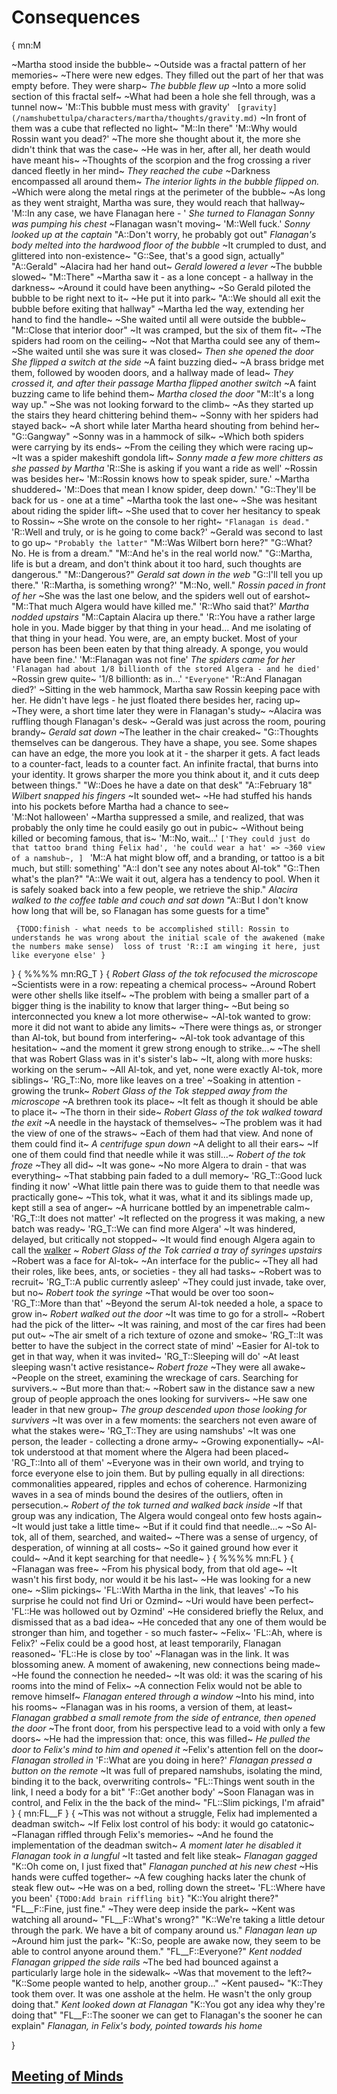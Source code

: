 # Consequences
{
mn:M

~Martha stood inside the bubble~ 
~Outside was a fractal pattern of her memories~
~There were new edges. 
They filled out the part of her that was empty before.
They were sharp~
*The bubble flew up*
~Into a more solid section of this fractal self~
~What had been a hole she fell through, was a tunnel now~
'M::This bubble must mess with gravity'
`
[gravity](/namshubettulpa/characters/martha/thoughts/gravity.md)`
~In front of them was a cube that reflected no light~
"M::In there"
'M::Why would Rossin want you dead?'
~The more she thought about it, the more she didn't think that was the case~
~He was in her, after all, her death would have meant his~
~Thoughts of the scorpion and the frog crossing a river danced fleetly in her mind~
*They reached the cube*
~Darkness encompassed all around them~
*The interior lights in the bubble flipped on.*
~Which were along the metal rings at the perimeter of the bubble~
~As long as they went straight, Martha was sure, they would reach that hallway~
'M::In any case, we have Flanagan here - '
*She turned to Flanagan*
*Sonny was pumping his chest*
~Flanagan wasn't moving~
'M::Well fuck.'
*Sonny looked up at the captain*
"A::Don't worry, he probably got out"
*Flanagan's body melted into the hardwood floor of the bubble*
~It crumpled to dust, and glittered into non-existence~
"G::See, that's a good sign, actually"
"A::Gerald"
~Alacira had her hand out~
*Gerald lowered a lever*
~The bubble slowed~
"M::There"
~Martha saw it - as a lone concept - a hallway in the darkness~
~Around it could have been anything~
~So Gerald piloted the bubble to be right next to it~
~He put it into park~
"A::We should all exit the bubble before exiting that hallway"
~Martha led the way, extending her hand to find the handle~
~She waited until all were outside the bubble~ 
"M::Close that interior door"
~It was cramped, but the six of them fit~
~The spiders had room on the ceiling~
~Not that Martha could see any of them~
~She waited until she was sure it was closed~
*Then she opened the door*
*She flipped a switch at the side*
~A faint buzzing died~
~A brass bridge met them, followed by wooden doors, and a hallway made of lead~
*They crossed it, and after their passage Martha flipped another switch*
~A faint buzzing came to life behind them~
*Martha closed the door*
"M::It's a long way up."
~She was not looking forward to the climb~
~As they started up the stairs they heard chittering behind them~
~Sonny with her spiders had stayed back~
~A short while later Martha heard shouting from behind her~
"G::Gangway"
~Sonny was in a hammock of silk~
~Which both spiders were carrying by its ends~
~From the ceiling they which were racing up~
~It was a spider makeshift gondola lift~
*Sonny made a few more chitters as she passed by Martha*
'R::She is asking if you want a ride as well'
~Rossin was besides her~
'M::Rossin knows how to speak spider, sure.'
~Martha shuddered~
'M::Does that mean I know spider, deep down.'
"G::They'll be back for us - one at a time"
~Martha took the last one~
~She was hesitant about riding the spider lift~
~She used that to cover her hesitancy to speak to Rossin~
~She wrote on the console to her right~
`"Flanagan is dead."`
'R::Well and truly, or is he going to come back?'
~Gerald was second to last to go up~
`"Probably the latter"`
"M::Was Wilbert born here?"
"G::What? 
No. 
He is from a dream."
"M::And he's in the real world now."
"G::Martha, life is but a dream, and don't think about it too hard, such thoughts are dangerous."
"M::Dangerous?"
*Gerald sat down in the web*
"G::I'll tell you up there."
'R::Martha, is something wrong?'
"M::No, well."
*Rossin paced in front of her*
~She was the last one below, and the spiders well out of earshot~
"M::That much Algera would have killed me."
'R::Who said that?'
*Martha nodded upstairs*
"M::Captain Alacira up there."
'R::You have a rather large hole in you.
Made bigger by that thing in your head... 
And me isolating of that thing in your head.
You were, are, an empty bucket.
Most of your person has been been eaten by that thing already.
A sponge, you would have been fine.'
'M::Flanagan was not fine'
*The spiders came for her*
`'Flanagan had about 1/8 billionth of the stored Algera - and he died'`
~Rossin grew quite~
'1/8 billionth: as in...'
`"Everyone"`
'R::And Flanagan died?'
~Sitting in the web hammock, Martha saw Rossin keeping pace with her.
He didn't have legs - he just floated there besides her, racing up~
~They were, a short time later they were in Flanagan's study~ 
~Alacira was ruffling though Flanagan's desk~
~Gerald was just across the room, pouring brandy~
*Gerald sat down*
~The leather in the chair creaked~
"G::Thoughts themselves can be dangerous.
They have a shape, you see.
Some shapes can have an edge, the more you look at it - the sharper it gets.
A fact leads to a counter-fact, leads to a counter fact.
An infinite fractal, that burns into your identity.
It grows sharper the more you think about it, and it cuts deep between things."
"W::Does he have a date on that desk"
"A::February 18"
*Wilbert snapped his fingers*
~It sounded wet~
~He had stuffed his hands into his pockets before Martha had a chance to see~  
'M::Not halloween'
~Martha suppressed a smile, and realized, that was probably the only time he could easily go out in pubic~
~Without being killed or becoming famous, that is~
'M::No, wait...'
`['They could just do that tattoo brand thing Felix had',
  'he could wear a hat' => ~360 view of a namshub~,
]
`
'M::A hat might blow off, and a branding, or tattoo is a bit much, but still: something'
"A::I don't see any notes about Al-tok"
"G::Then what's the plan?"
"A::We wait it out, algera has a tendency to pool. 
When it is safely soaked back into a few people, we retrieve the ship."
*Alacira walked to the coffee table and couch and sat down*
"A::But I don't know how long that will be, so Flanagan has some guests for a time"

`
{TODO:finish - what needs to be accomplished still:
  Rossin to understands he was wrong about the initial scale of the awakened (make the numbers make sense) 
  loss of trust 'R::I am winging it here, just like everyone else'
}`

}
{
%%%%
mn:RG_T
}
{
*Robert Glass of the tok refocused the microscope*
~Scientists were in a row: repeating a chemical process~
~Around Robert were other shells like itself~
~The problem with being a smaller part of a bigger thing is the inability to know that larger thing~
~But being so interconnected you knew a lot more otherwise~
~Al-tok wanted to grow: more it did not want to abide any limits~
~There were things as, or stronger than Al-tok, but bound from interfering~
~Al-tok took advantage of this hesitation~ 
~and the moment it grew strong enough to strike...~
~The shell that was Robert Glass was in it's sister's lab~
~It, along with more husks: working on the serum~
~All Al-tok, and yet, none were exactly Al-tok, more siblings~
'RG_T::No, more like leaves on a tree'
~Soaking in attention - growing the trunk~
*Robert Glass of the Tok stepped away from the microscope*
~A brethren took its place~
~It felt as though it should be able to place it~
~The thorn in their side~
*Robert Glass of the tok walked toward the exit*
~A needle in the haystack of themselves~
~The problem was it had the view of one of the straws~
~Each of them had that view.
And none of them could find it~
*A centrifuge spun down*
~A delight to all their ears~
~If one of them could find that needle while it was still...~
*Robert of the tok froze*
~They all did~
~It was gone~
~No more Algera to drain - that was everything~
~That stabbing pain faded to a dull memory~
'RG_T::Good luck finding it now'
~What little pain there was to guide them to that needle was practically gone~
~This tok, what it was, what it and its siblings made up, kept still a sea of anger~
~A hurricane bottled by an impenetrable calm~
'RG_T::It does not matter'
~It reflected on the progress it was making, a new batch was ready~
'RG_T::We can find more Algera'
~It was hindered, delayed, but critically not stopped~
~It would find enough Algera again to call the  [walker](/namshubettulpa/world/reality-walkers.md) ~
*Robert Glass of the Tok carried a tray of syringes upstairs*
~Robert was a face for Al-tok~
~An interface for the public~
~They all had their roles, like bees, ants, or societies - they all had tasks~
~Robert was to recruit~
'RG_T::A public currently asleep'
~They could just invade, take over, but no~
*Robert took the syringe*
~That would be over too soon~
'RG_T::More than that'
~Beyond the serum Al-tok needed a hole, a space to grow in~
*Robert walked out the door*
~It was time to go for a stroll~
~Robert had the pick of the litter~
~It was raining, and most of the car fires had been put out~
~The air smelt of a rich texture of ozone and smoke~
'RG_T::It was better to have the subject in the correct state of mind'
~Easier for Al-tok to get in that way, when it was invited~
'RG_T::Sleeping will do'
~At least sleeping wasn't active resistance~
*Robert froze*
~They were all awake~
~People on the street, examining the wreckage of cars.
Searching for survivers.~
~But more than that:~
~Robert saw in the distance saw a new group of people approach the ones looking for survivers~
~He saw one leader in that new group~
*The group descended upon those looking for survivers*
~It was over in a few moments: the searchers not even aware of what the stakes were~
'RG_T::They are using namshubs'
~It was one person, the leader - collecting a drone army~
~Growing exponentially~
~Al-tok understood at that moment where the Algera had been placed~
'RG_T::Into all of them'
~Everyone was in their own world, and trying to force everyone else to join them.
But by pulling equally in all directions: commonalities appeared, ripples and echos of coherence.
Harmonizing waves in a sea of minds bound the desires of the outliers, often in persecution.~
*Robert of the tok turned and walked back inside*
~If that group was any indication, The Algera would congeal onto few hosts again~
~It would just take a little time~
~But if it could find that needle...~
~So Al-tok, all of them, searched, and waited~
~There was a sense of urgency, of desperation, of winning at all costs~
~So it gained ground how ever it could~
~And it kept searching for that needle~
}
{
%%%%
mn:FL
}
{
~Flanagan was free~
~From his physical body, from that old age~
~It wasn't his first body, nor would it be his last~
~He was looking for a new one~
~Slim pickings~
'FL::With Martha in the link, that leaves'
~To his surprise he could not find Uri or Ozmind~
~Uri would have been perfect~
'FL::He was hollowed out by Ozmind'
~He considered briefly the Relux, and dismissed that as a bad idea~
~He conceded that any one of them would be stronger than him, and together - so much faster~
~Felix~
'FL::Ah, where is Felix?'
~Felix could be a good host, at least temporarily, Flanagan reasoned~
'FL::He is close by too'
~Flanagan was in the link.
It was blossoming anew.
A moment of awakening, new connections being made~
~He found the connection he needed~
~It was old: it was the scaring of his rooms into the mind of Felix~
~A connection Felix would not be able to remove himself~
*Flanagan entered through a window*
~Into his mind, into his rooms~
~Flanagan was in his rooms, a version of them, at least~
*Flanagan grabbed a small remote from the side of entrance, then opened the door*
~The front door, from his perspective lead to a void with only a few doors~
~He had the impression that: once, this was filled~
*He pulled the door to Felix's mind to him and opened it*
~Felix's attention fell on the door~
*Flanagan strolled in*
'F::What are you doing in here?'
*Flanagan pressed a button on the remote*
~It was full of prepared namshubs, isolating the mind, binding it to the back, overwriting controls~
"FL::Things went south in the link, I need a body for a bit"
'F::Get another body'
~Soon Flanagan was in control, and Felix in the the back of the mind~
"FL::Slim pickings, I'm afraid"
}
{
mn:FL__F
}
{
~This was not without a struggle, Felix had implemented a deadman switch~
~If Felix lost control of his body: it would go catatonic~
~Flanagan riffled through Felix's memories~
~And he found the implementation of the deadman switch~
*A moment later he disabled it*
*Flanagan took in a lungful*
~It tasted and felt like steak~
*Flanagan gagged*
"K::Oh come on, I just fixed that"
*Flanagan punched at his new chest*
~His hands were cuffed together~
~A few coughing hacks later the chunk of steak flew out~
~He was on a bed, rolling down the street~
'FL::Where have you been'
`{TODO:Add brain riffling bit}`
"K::You alright there?"
"FL__F::Fine, just fine."
~They were deep inside the park~
~Kent was watching all around~
"FL__F::What's wrong?"
"K::We're taking a little detour through the park.
We have a bit of company around us."
*Flanagan lean up*
~Around him just the park~
"K::So, people are awake now, they seem to be able to control anyone around them."
"FL__F::Everyone?"
*Kent nodded*
*Flanagan gripped the side rails*
~The bed had bounced against a particularly large hole in the sidewalk~
~Was that movement to the left?~
"K::Some people wanted to help, another group..."
~Kent paused~
"K::They took them over.
It was one asshole at the helm.
He wasn't the only group doing that."
*Kent looked down at Flanagan*
"K::You got any idea why they're doing that"
"FL__F::The sooner we can get to Flanagan's the sooner he can explain"
*Flanagan, in Felix's body, pointed towards his home*

}

## [Meeting of Minds](meeting-of-minds.md)